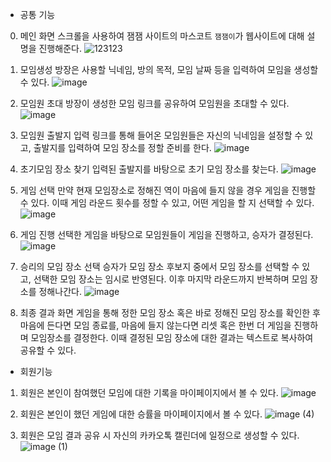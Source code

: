 - 공통 기능
0. 메인 화면
스크롤을 사용하여 잼잼 사이트의 마스코트 `잼잼이`가 웹사이트에 대해 설명을 진행해준다.
![123123](https://github.com/user-attachments/assets/584a0bc0-5923-4abf-801b-48da92b9eb2e)

1. 모임생성
방장은 사용할 닉네임, 방의 목적, 모임 날짜 등을 입력하여 모임을 생성할 수 있다.
![image](https://github.com/user-attachments/assets/9706ff13-3dde-4234-8988-5084f355ffad)

2. 모임원 초대
방장이 생성한 모임 링크를 공유하여 모임원을 초대할 수 있다.
![image](https://github.com/user-attachments/assets/9087cb83-7f30-4b9e-b456-f5a20ea33060)

3. 모임원 출발지 입력
링크를 통해 들어온 모임원들은 자신의 닉네임을 설정할 수 있고, 출발지를 입력하여 모임 장소를 정할 준비를 한다.
![image](https://github.com/user-attachments/assets/b7224388-4add-43b0-879c-b7e612721c43)

4. 초기모임 장소 찾기
입력된 출발지를 바탕으로 초기 모임 장소를 찾는다.
![image](https://github.com/user-attachments/assets/57b7cc72-bacb-497a-ba15-0921bb175ba0)

5. 게임 선택
만약 현재 모임장소로 정해진 역이 마음에 들지 않을 경우 게임을 진행할 수 있다. 
이때 게임 라운드 횟수를 정할 수 있고, 어떤 게임을 할 지 선택할 수 있다.
![image](https://github.com/user-attachments/assets/c521caab-7448-4d68-bdb9-d96c4e3814c9)

6. 게임 진행
선택한 게임을 바탕으로 모임원들이 게임을 진행하고, 승자가 결정된다.
![image](https://github.com/user-attachments/assets/95d4b70c-870a-429d-8f8b-1874e9554bf4)

7. 승리의 모임 장소 선택
승자가 모임 장소 후보지 중에서 모임 장소를 선택할 수 있고, 선택한 모임 장소는 임시로 반영된다. 이후 마지막 라운드까지 반복하며 모임 장소를 정해나간다.
![image](https://github.com/user-attachments/assets/6c86365f-ff72-4048-aeec-b25973f7c378)

8. 최종 결과 화면
게임을 통해 정한 모임 장소 혹은 바로 정해진 모임 장소를 확인한 후 마음에 든다면 모임 종료를, 마음에 들지 않는다면 리셋 혹은 한번 더 게임을 진행하며 모임장소를 결정한다.
이때 결정된 모임 장소에 대한 결과는 텍스트로 복사하여 공유할 수 있다.


+ 회원기능
1. 회원은 본인이 참여했던 모임에 대한 기록을 마이페이지에서 볼 수 있다.
![image](https://github.com/user-attachments/assets/8231f508-2249-4641-b79e-6730d7b7e561)

2. 회원은 본인이 했던 게임에 대한 승률을 마이페이지에서 볼 수 있다.
![image (4)](https://github.com/user-attachments/assets/eec8ae79-84eb-4c2f-9190-5f63ad2ab847)

3. 회원은 모임 결과 공유 시 자신의 카카오톡 캘린더에 일정으로 생성할 수 있다.
![image (1)](https://github.com/user-attachments/assets/f63b76f3-5682-418d-9859-45f678c5bf9d)
